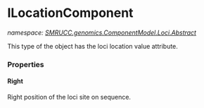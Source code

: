 ﻿# ILocationComponent
_namespace: [SMRUCC.genomics.ComponentModel.Loci.Abstract](./index.md)_

This type of the object has the loci location value attribute.




### Properties

#### Right
Right position of the loci site on sequence.
